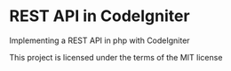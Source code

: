 # REST API in CodeIgniter

Implementing a REST API in php with CodeIgniter

This project is licensed under the terms of the MIT license
